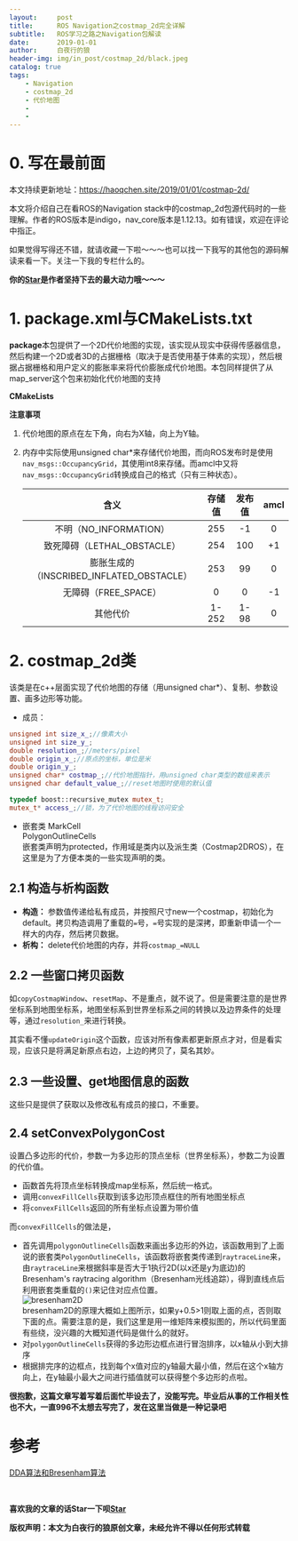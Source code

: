```yaml
---
layout:     post
title:      ROS Navigation之costmap_2d完全详解
subtitle:   ROS学习之路之Navigation包解读
date:       2019-01-01
author:     白夜行的狼
header-img: img/in_post/costmap_2d/black.jpeg
catalog: true
tags: 
    - Navigation
    - costmap_2d
    - 代价地图
    - 
    - 
--- 
```


# <a id="0">0. 写在最前面<a/>
本文持续更新地址：<https://haoqchen.site/2019/01/01/costmap-2d/>

本文将介绍自己在看ROS的Navigation stack中的costmap\_2d包源代码时的一些理解。作者的ROS版本是indigo，nav\_core版本是1.12.13。如有错误，欢迎在评论中指正。

如果觉得写得还不错，就请收藏一下啦～～～也可以找一下我写的其他包的源码解读来看一下。关注一下我的专栏什么的。

**你的[Star](https://github.com/HaoQChen/HaoQChen.github.io)是作者坚持下去的最大动力哦～～～**

# <a id="1">1. package.xml与CMakeLists.txt<a/>
**package**本包提供了一个2D代价地图的实现，该实现从现实中获得传感器信息，然后构建一个2D或者3D的占据栅格（取决于是否使用基于体素的实现），然后根据占据栅格和用户定义的膨胀率来将代价膨胀成代价地图。本包同样提供了从map\_server这个包来初始化代价地图的支持

**CMakeLists**

**注意事项**
1. 代价地图的原点在左下角，向右为X轴，向上为Y轴。


2. 内存中实际使用unsigned char*来存储代价地图，而向ROS发布时是使用`nav_msgs::OccupancyGrid`，其使用int8来存储。而amcl中又将`nav_msgs::OccupancyGrid`转换成自己的格式（只有三种状态）。 
 
    |                   含义                    | 存储值 | 发布值 | amcl  |
    | :---------------------------------------: | :----: | :----: | :---: |
    |          不明（NO_INFORMATION）           |  255   |   -1   |   0   |
    |        致死障碍（LETHAL_OBSTACLE）        |  254   |  100   |  +1   |
    | 膨胀生成的（INSCRIBED_INFLATED_OBSTACLE） |  253   |   99   |   0   |
    |           无障碍（FREE_SPACE）            |   0    |   0    |  -1   |
    |                 其他代价                  | 1-252  |  1-98  |   0   |





# <a id="2">2. costmap_2d类<a/>
该类是在c++层面实现了代价地图的存储（用unsigned char*）、复制、参数设置、画多边形等功能。

* 成员：
```cpp
unsigned int size_x_;//像素大小
unsigned int size_y_;
double resolution_;//meters/pixel
double origin_x_;//原点的坐标，单位是米
double origin_y_;
unsigned char* costmap_;//代价地图指针，用unsigned char类型的数组来表示
unsigned char default_value_;//reset地图时使用的默认值

typedef boost::recursive_mutex mutex_t;
mutex_t* access_;//锁，为了代价地图的线程访问安全
```
* 嵌套类
MarkCell  
PolygonOutlineCells  
嵌套类声明为protected，作用域是类内以及派生类（Costmap2DROS），在这里是为了方便本类的一些实现声明的类。

## 2.1 构造与析构函数
* **构造：** 参数值传递给私有成员，并按照尺寸new一个costmap，初始化为default。拷贝构造调用了重载的`=`号，`=`号实现的是深拷，即重新申请一个一样大的内存，然后拷贝数据。
*  **析构：** delete代价地图的内存，并将`costmap_=NULL`

## 2.2 一些窗口拷贝函数
如`copyCostmapWindow`、`resetMap`、不是重点，就不说了。但是需要注意的是世界坐标系到地图坐标系，地图坐标系到世界坐标系之间的转换以及边界条件的处理等，通过`resolution_`来进行转换。

其实看不懂`updateOrigin`这个函数，应该对所有像素都更新原点才对，但是看实现，应该只是将满足新原点右边，上边的拷贝了，莫名其妙。

## 2.3 一些设置、get地图信息的函数  
这些只是提供了获取以及修改私有成员的接口，不重要。

## 2.4 setConvexPolygonCost  
设置凸多边形的代价，参数一为多边形的顶点坐标（世界坐标系），参数二为设置的代价值。  
* 函数首先将顶点坐标转换成map坐标系，然后统一格式。
* 调用`convexFillCells`获取到该多边形顶点框住的所有地图坐标点
* 将`convexFillCells`返回的所有坐标点设置为带价值

而`convexFillCells`的做法是，  
* 首先调用`polygonOutlineCells`函数来画出多边形的外边，该函数用到了上面说的嵌套类`PolygonOutlineCells`，该函数将嵌套类传递到`raytraceLine`来，由`raytraceLine`来根据斜率是否大于1执行2D(以x还是y为底边)的Bresenham's raytracing algorithm（Bresenham光线追踪），得到直线点后利用嵌套类重载的`()`来记住对应点位置。  
![bresenham2D](/img/in_post/costmap_2d/bresenham2D.JPG)  
bresenham2D的原理大概如上图所示，如果y+0.5>1则取上面的点，否则取下面的点。需要注意的是，我们这里是用一维矩阵来模拟图的，所以代码里面有些绕，没兴趣的大概知道代码是做什么的就好。
* 对`polygonOutlineCells`获得的多边形边框点进行冒泡排序，以x轴从小到大排序
* 根据排完序的边框点，找到每个x值对应的y轴最大最小值，然后在这个x轴方向上，在y轴最小最大之间进行插值就可以获得整个多边形的点啦。


**很抱歉，这篇文章写着写着后面忙毕设去了，没能写完。毕业后从事的工作相关性也不大，一直996不太想去写完了，发在这里当做是一种记录吧**


# 参考
[DDA算法和Bresenham算法](https://blog.csdn.net/u010429424/article/details/77834046)  


<br>

**喜欢我的文章的话Star一下呗[Star](https://github.com/HaoQChen/HaoQChen.github.io)**

**版权声明：本文为白夜行的狼原创文章，未经允许不得以任何形式转载**
